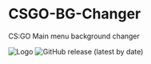 # CSGO-BG-Changer
 CS:GO Main menu background changer 

![Logo](https://www.linkpicture.com/q/me_6.jpg)
![GitHub release (latest by date)](https://img.shields.io/github/v/release/yonka2019/CSGO-BG-Changer)
